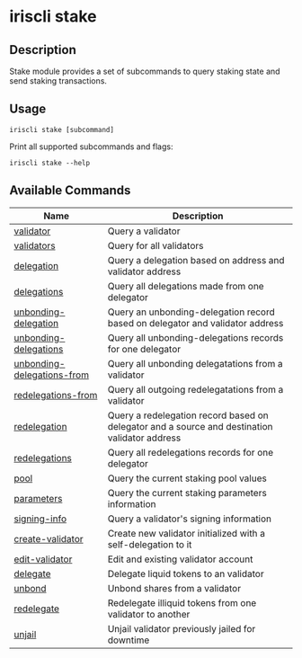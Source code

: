 # iriscli stake

## Description

Stake module provides a set of subcommands to query staking state and send staking transactions.

## Usage

```shell
iriscli stake [subcommand]
```

Print all supported subcommands and flags:
```shell
iriscli stake --help
```

## Available Commands

| Name                            | Description                                                   |
| --------------------------------| --------------------------------------------------------------|
| [validator](validator.md)       | Query a validator                                             |
| [validators](validators.md)     | Query for all validators                                      |
| [delegation](delegation.md)     | Query a delegation based on address and validator address     |
| [delegations](delegations.md)   | Query all delegations made from one delegator                 |
| [unbonding-delegation](unbonding-delegation.md)               | Query an unbonding-delegation record based on delegator and validator address                 |
| [unbonding-delegations](unbonding-delegations.md)             | Query all unbonding-delegations records for one delegator                                     |
| [unbonding-delegations-from](unbonding-delegations-from.md)   | Query all unbonding delegatations from a validator                                            |
| [redelegations-from](redelegations-from.md)                   | Query all outgoing redelegatations from a validator                                           |
| [redelegation](redelegation.md)                               | Query a redelegation record based on delegator and a source and destination validator address |
| [redelegations](redelegations.md)                             | Query all redelegations records for one delegator                                             |
| [pool](pool.md)                                               | Query the current staking pool values                                                         |
| [parameters](parameters.md)                                   | Query the current staking parameters information                                              |
| [signing-info](signing-info.md)                               | Query a validator's signing information                                                       |
| [create-validator](create-validator.md)                       | Create new validator initialized with a self-delegation to it                                 |
| [edit-validator](edit-validator.md)                           | Edit and existing validator account                                                           |
| [delegate](delegate.md)                                       | Delegate liquid tokens to an validator                                                        |
| [unbond](unbond.md)                                           | Unbond shares from a validator                                                                |
| [redelegate](redelegate.md)                                   | Redelegate illiquid tokens from one validator to another                                      |
| [unjail](unjail.md)                                           | Unjail validator previously jailed for downtime                                               |

